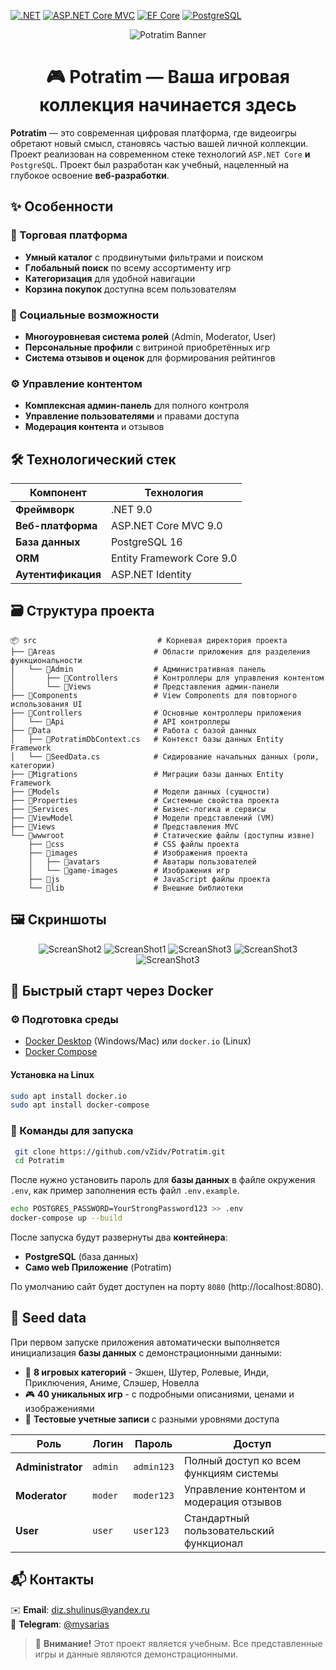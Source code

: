 [![.NET](https://img.shields.io/badge/.NET_9.0-512BD4?logo=dotnet&logoColor=white)](https://dotnet.microsoft.com/en-us/download/dotnet/9.0)
[![ASP.NET Core MVC](https://img.shields.io/badge/ASP.NET_Core_MVC_9.0-%23512BD4?logo=.net)](https://learn.microsoft.com/en-us/aspnet/core)
[![EF Core](https://img.shields.io/badge/EF_Core_9.0-00A8E0?logo=.net)](https://learn.microsoft.com/en-us/ef/core/)
[![PostgreSQL](https://img.shields.io/badge/PostgreSQL_16-4169E1?logo=postgresql&logoColor=white)](https://www.postgresql.org/docs/16/)



<p align="center">
  <img src="assets/images/banner2.png" alt="Potratim Banner">
</p>

<h1 align="center">🎮 Potratim — Ваша игровая коллекция начинается здесь</h1>

**Potratim** — это современная цифровая платформа, где видеоигры обретают новый смысл, становясь частью вашей личной коллекции. Проект реализован на современном стеке технологий ```ASP.NET Core``` **и** ```PostgreSQL```. Проект был разработан как учебный, нацеленный на глубокое освоение **веб-разработки**.

## ✨ Особенности

### 🛒 Торговая платформа
- **Умный каталог** с продвинутыми фильтрами и поиском
- **Глобальный поиск** по всему ассортименту игр
- **Категоризация** для удобной навигации
- **Корзина покупок** доступна всем пользователям

### 👥 Социальные возможности
- **Многоуровневая система ролей** (Admin, Moderator, User)
- **Персональные профили** с витриной приобретённых игр
- **Система отзывов и оценок** для формирования рейтингов

### ⚙️ Управление контентом
- **Комплексная админ-панель** для полного контроля
- **Управление пользователями** и правами доступа
- **Модерация контента** и отзывов



## 🛠 Технологический стек

| Компонент | Технология |
|-----------|------------|
| **Фреймворк** | .NET 9.0 |
| **Веб-платформа** | ASP.NET Core MVC 9.0 |
| **База данных** | PostgreSQL 16 |
| **ORM** | Entity Framework Core 9.0 |
| **Аутентификация** | ASP.NET Identity |



## 🗃️ Структура проекта
```
📦 src                           # Корневая директория проекта
├── 📂Areas                      # Области приложения для разделения функциональности
│   └── 📂Admin                  # Административная панель
│       ├── 📂Controllers        # Контроллеры для управления контентом
│       └── 📂Views              # Представления админ-панели
├── 📂Components                 # View Components для повторного использования UI
├── 📂Controllers                # Основные контроллеры приложения
│   └── 📂Api                    # API контроллеры 
├── 📂Data                       # Работа с базой данных
│   ├── 📄PotratimDbContext.cs   # Контекст базы данных Entity Framework
│   └── 📄SeedData.cs            # Сидирование начальных данных (роли, категории)
├── 📂Migrations                 # Миграции базы данных Entity Framework
├── 📂Models                     # Модели данных (сущности)
├── 📂Properties                 # Системные свойства проекта
├── 📂Services                   # Бизнес-логика и сервисы
├── 📂ViewModel                  # Модели представлений (VM)
├── 📂Views                      # Представления MVC
└── 📂wwwroot                    # Статические файлы (доступны извне)
    ├── 📂css                    # CSS файлы проекта
    ├── 📂images                 # Изображения проекта
    │   ├── 📂avatars            # Аватары пользователей
    │   └── 📂game-images        # Изображения игр
    ├── 📂js                     # JavaScript файлы проекта
    └── 📂lib                    # Внешние библиотеки
```
## 🖼️ Скриншоты
<p align="center">
    <img src="assets/images/ScreenShots/Home.png" alt="ScreanShot2">
    <img src="assets/images/ScreenShots/Catalog.png" alt="ScreanShot1">
    <img src="assets/images/ScreenShots/Game.png" alt="ScreanShot3">
    <img src="assets/images/ScreenShots/Profile.png" alt="ScreanShot3">
    <img src="assets/images/ScreenShots/AdminUserPanel.png" alt="ScreanShot3">
</p>

## 🐋 Быстрый старт через Docker
### ⚙️ Подготовка среды
- [Docker Desktop](https://www.docker.com/products/docker-desktop/) (Windows/Mac) или `docker.io` (Linux)
- [Docker Compose](https://docs.docker.com/compose/)
#### Установка на Linux
``` bash
sudo apt install docker.io
sudo apt install docker-compose
```

### 🚀 Команды для запуска
``` bash
 git clone https://github.com/vZidv/Potratim.git
 cd Potratim
```
После нужно установить пароль для **базы данных** в файле окружения ```.env```, как пример заполнения есть файл ```.env.example```.

``` bash
echo POSTGRES_PASSWORD=YourStrongPassword123 >> .env
docker-compose up --build
```

После запуска будут развернуты два **контейнера**:  
- **PostgreSQL** (база данных)
- **Само web Приложение** (Potratim)

По умолчанию сайт будет доступен на порту ``8080`` (http://localhost:8080).

## 🌱 Seed data

При первом запуске приложения автоматически выполняется инициализация **базы данных** с демонстрационными данными:

- 🎯 **8 игровых категорий** - Экшен, Шутер, Ролевые, Инди, Приключения, Аниме, Слэшер, Новелла
- 🎮 **40 уникальных игр** - с подробными описаниями, ценами и изображениями
- 👥 **Тестовые учетные записи** с разными уровнями доступа

| Роль | Логин | Пароль | Доступ |
|------|-------|--------|---------|
| **Administrator** | `admin` | `admin123` | Полный доступ ко всем функциям системы |
| **Moderator** | `moder` | `moder123` | Управление контентом и модерация отзывов |
| **User** | `user` | `user123` | Стандартный пользовательский функционал |

## 📬 Контакты
✉️ **Email**: [diz.shulinus@yandex.ru](mailto:diz.shulinus@yandex.ru)  
📱 **Telegram**: [@mysarias](https://t.me/mysarias)


>🚨 **Внимание!** Этот проект является учебным. Все представленные игры и данные являются демонстрационными.
